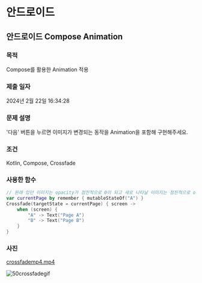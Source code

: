 # 안드로이드 


## 안드로이드 Compose Animation

### 목적
Compose를 활용한 Animation 적용

### 제출 일자

2024년 2월 22일 16:34:28

### 문제 설명

 <p>'다음' 버튼을 누르면 이미지가 변경되는 동작을 Animation을 포함해 구현해주세요.</p>

### 조건

 <p>Kotlin, Compose, Crossfade</p>

### 사용한 함수

```kotlin
// 원래 있던 이미지는 opacity가 점진적으로 0이 되고 새로 나타날 이미지는 점진적으로 opacity가 100이 되면서 교차되면서 이미지가 교체됨
var currentPage by remember { mutableStateOf("A") }
Crossfade(targetState = currentPage) { screen ->
    when (screen) {
        "A" -> Text("Page A")
        "B" -> Text("Page B")
    }
}
```

### 사진

[crossfademp4.mp4](https://github.com/21dbwls12/DevelopAnything/assets/139525941/5e770bc3-bc7c-48c8-a5a5-a7d754d6be89)


![50crossfadegif](https://github.com/21dbwls12/DevelopAnything/assets/139525941/913c52de-fe6e-4f89-9479-5cb17574ee30)
